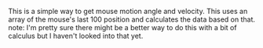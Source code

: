 This is a simple way to get mouse motion angle and velocity. This uses an array of the mouse's last 100 position and calculates the data based on that.
note: I'm pretty sure there might be a better way to do this with a bit of calculus but I haven't looked into that yet.
